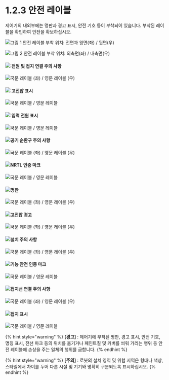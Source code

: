 # 1.2.3 안전 레이블

제어기의 내외부에는 명판과 경고 표시, 안전 기호 등이 부착되어 있습니다. 부착된 레이블을 확인하여 안전을 확보하십시오.

![그림 1 안전 레이블 부착 위치: 전면과 윗면(좌) / 뒷면(우)](../../_assets/safety\_labels\_1.png)

![그림 2 안전 레이블 부착 위치: 외측면(좌) / 내측면(우)](../../_assets/safety\_labels\_2.png)

#### ![](../../_assets/1.png) 전원 및 접지 연결 주의 사항

![국문 레이블 (좌) / 영문 레이블 (우)](<../../_assets/image_27.png>)

#### ![](../../_assets/2.png) 고전압 표시

![국문 레이블 / 영문 레이블](<../../_assets/image_29.png>)

#### ![](../../_assets/3.png) 입력 전원 표시

![국문 레이블 / 영문 레이블](<../../_assets/image_25.png>)

#### ![](../../_assets/4.png)공기 순환구 주의 사항

![국문 레이블 (좌) / 영문 레이블 (우)](<../../_assets/image_11.png>)

#### ![](../../_assets/5.png)NRTL 인증 마크

![국문 레이블 / 영문 레이블](../../_assets/image26.png)

#### ![](../../_assets/6.png)명판

![국문 레이블 (좌) / 영문 레이블 (우)](<../../_assets/image_30.png>)

#### ![](../../_assets/7.png)고전압 경고

![국문 레이블 (좌) / 영문 레이블 (우)](<../../_assets/image_10.png>)

#### ![](../../_assets/8.png)설치 주의 사항

![국문 레이블 (좌) / 영문 레이블 (우)](<../../_assets/image_32.png>)

#### ![](../../_assets/9.png)기능 안전 인증 마크

![국문 레이블 / 영문 레이블](../../_assets/image37.png)

#### ![](../../_assets/10.png)접지선 연결 주의 사항

![국문 레이블 (좌) / 영문 레이블 (우)](<../../_assets/image_19.png>)

#### ![](../../_assets/11.png)접지 표시

![국문 레이블 / 영문 레이블](../../_assets/image42.jpeg)

{% hint style="warning" %}
**\[경고]** : 제어기에 부착된 명판, 경고 표시, 안전 기호, 명칭 표시, 전선 마크 등의 위치를 옮기거나 페인트칠 및 커버를 씌워 가리는 행위 등 안전 레이블에 손상을 주는 일체의 행위를 금합니다.
{% endhint %}

{% hint style="warning" %}
**\[주의]** : 로봇의 설치 영역 및 위험 지역은 형태나 색상, 스타일에서 차이를 두어 다른 시설 및 기기와 명확히 구분되도록 표시하십시오.
{% endhint %}
